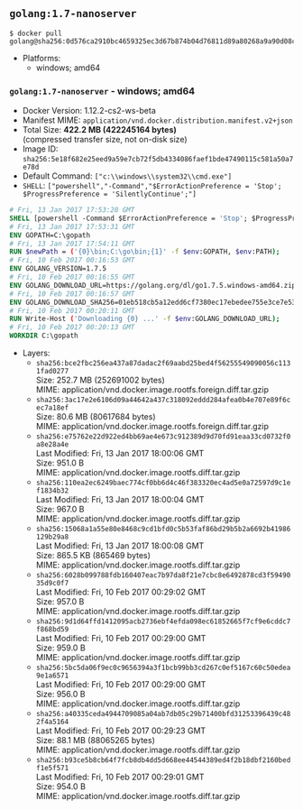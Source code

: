 ## `golang:1.7-nanoserver`

```console
$ docker pull golang@sha256:0d576ca2910bc4659325ec3d67b874b04d76811d89a80268a9a90d08c575e8cd
```

-	Platforms:
	-	windows; amd64

### `golang:1.7-nanoserver` - windows; amd64

-	Docker Version: 1.12.2-cs2-ws-beta
-	Manifest MIME: `application/vnd.docker.distribution.manifest.v2+json`
-	Total Size: **422.2 MB (422245164 bytes)**  
	(compressed transfer size, not on-disk size)
-	Image ID: `sha256:5e18f682e25eed9a59e7cb72f5db4334086faef1bde47490115c581a50a7e78d`
-	Default Command: `["c:\\windows\\system32\\cmd.exe"]`
-	`SHELL`: `["powershell","-Command","$ErrorActionPreference = 'Stop'; $ProgressPreference = 'SilentlyContinue';"]`

```dockerfile
# Fri, 13 Jan 2017 17:53:28 GMT
SHELL [powershell -Command $ErrorActionPreference = 'Stop'; $ProgressPreference = 'SilentlyContinue';]
# Fri, 13 Jan 2017 17:53:31 GMT
ENV GOPATH=C:\gopath
# Fri, 13 Jan 2017 17:54:11 GMT
RUN $newPath = ('{0}\bin;C:\go\bin;{1}' -f $env:GOPATH, $env:PATH); 	Write-Host ('Updating PATH: {0}' -f $newPath); 	setx /M PATH $newPath;
# Fri, 10 Feb 2017 00:16:53 GMT
ENV GOLANG_VERSION=1.7.5
# Fri, 10 Feb 2017 00:16:55 GMT
ENV GOLANG_DOWNLOAD_URL=https://golang.org/dl/go1.7.5.windows-amd64.zip
# Fri, 10 Feb 2017 00:16:57 GMT
ENV GOLANG_DOWNLOAD_SHA256=01eb518cb5a12edd6cf7380ec17ebedee755e3ce7e5362febeebb9e70e45fcaa
# Fri, 10 Feb 2017 00:20:11 GMT
RUN Write-Host ('Downloading {0} ...' -f $env:GOLANG_DOWNLOAD_URL); 	Invoke-WebRequest -Uri $env:GOLANG_DOWNLOAD_URL -OutFile 'go.zip'; 		Write-Host ('Verifying sha256 ({0}) ...' -f $env:GOLANG_DOWNLOAD_SHA256); 	if ((Get-FileHash go.zip -Algorithm sha256).Hash -ne $env:GOLANG_DOWNLOAD_SHA256) { 		Write-Host 'FAILED!'; 		exit 1; 	}; 		Write-Host 'Expanding ...'; 	Expand-Archive go.zip -DestinationPath C:\; 		Write-Host 'Verifying install ("go version") ...'; 	go version; 		Write-Host 'Removing ...'; 	Remove-Item go.zip -Force; 		Write-Host 'Complete.';
# Fri, 10 Feb 2017 00:20:13 GMT
WORKDIR C:\gopath
```

-	Layers:
	-	`sha256:bce2fbc256ea437a87dadac2f69aabd25bed4f56255549090056c1131fad0277`  
		Size: 252.7 MB (252691002 bytes)  
		MIME: application/vnd.docker.image.rootfs.foreign.diff.tar.gzip
	-	`sha256:3ac17e2e6106d09a44642a437c318092eddd284afea0b4e707e89f6cec7a18ef`  
		Size: 80.6 MB (80617684 bytes)  
		MIME: application/vnd.docker.image.rootfs.foreign.diff.tar.gzip
	-	`sha256:e75762e22d922ed4bb69ae4e673c912389d9d70fd91eaa33cd0732f0a8e28a4e`  
		Last Modified: Fri, 13 Jan 2017 18:00:06 GMT  
		Size: 951.0 B  
		MIME: application/vnd.docker.image.rootfs.diff.tar.gzip
	-	`sha256:110ea2ec6249baec774cf0bb6d4c46f383320ec4ad5e0a72597d9c1ef1834b32`  
		Last Modified: Fri, 13 Jan 2017 18:00:04 GMT  
		Size: 967.0 B  
		MIME: application/vnd.docker.image.rootfs.diff.tar.gzip
	-	`sha256:15068a1a55e80e8468c9cd1bfd0c5b53faf86bd29b5b2a6692b41986129b29a8`  
		Last Modified: Fri, 13 Jan 2017 18:00:08 GMT  
		Size: 865.5 KB (865469 bytes)  
		MIME: application/vnd.docker.image.rootfs.diff.tar.gzip
	-	`sha256:6028b099788fdb160407eac7b97da8f21e7cbc8e6492878cd3f5949035d9c0f7`  
		Last Modified: Fri, 10 Feb 2017 00:29:02 GMT  
		Size: 957.0 B  
		MIME: application/vnd.docker.image.rootfs.diff.tar.gzip
	-	`sha256:9d1d64ffd1412095acb2736ebf4efda098ec61852665f7cf9e6cddc7f868bd59`  
		Last Modified: Fri, 10 Feb 2017 00:29:00 GMT  
		Size: 959.0 B  
		MIME: application/vnd.docker.image.rootfs.diff.tar.gzip
	-	`sha256:5bc5da06f9ec0c9656394a3f1bcb99bb3cd267c0ef5167c60c50edea9e1a6571`  
		Last Modified: Fri, 10 Feb 2017 00:29:00 GMT  
		Size: 956.0 B  
		MIME: application/vnd.docker.image.rootfs.diff.tar.gzip
	-	`sha256:a40335ceda4944709085a04ab7db05c29b71400bfd31253396439c482f4a5164`  
		Last Modified: Fri, 10 Feb 2017 00:29:23 GMT  
		Size: 88.1 MB (88065265 bytes)  
		MIME: application/vnd.docker.image.rootfs.diff.tar.gzip
	-	`sha256:b93ce5b8cb64f7fcb8db4dd5d668ee44544389ed4f2b18dbf2160bedf1e5f571`  
		Last Modified: Fri, 10 Feb 2017 00:29:01 GMT  
		Size: 954.0 B  
		MIME: application/vnd.docker.image.rootfs.diff.tar.gzip
